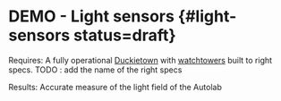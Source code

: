 # DEMO - Light sensors {#light-sensors status=draft}

<div class='requirements' markdown="1">

Requires: A fully operational [Duckietown](+opmanual_duckietown#duckietowns) with [watchtowers](#watchtower-hardware) built to right specs. TODO : add the name of the right specs

Results: Accurate measure of the light field of the Autolab

</div>
